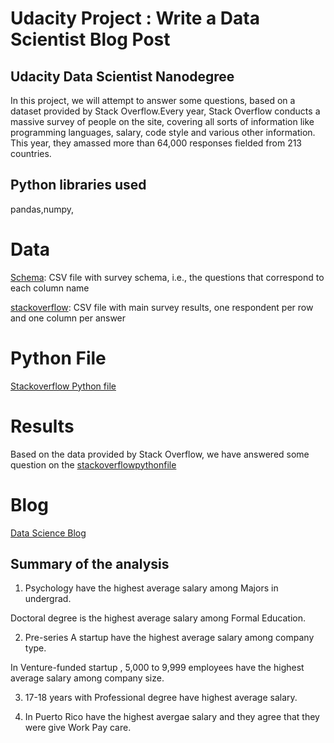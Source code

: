 # Udacity Project : Write a Data Scientist Blog Post

## Udacity Data Scientist  Nanodegree
In this project, we will attempt to answer some questions, based on a dataset provided by Stack Overflow.Every year, Stack Overflow conducts a massive survey of people on the site, covering all sorts of information like programming languages, salary, code style and various other information. This year, they amassed more than 64,000 responses fielded from 213 countries.

## Python libraries used
pandas,numpy,

# Data
[Schema](https://github.com/anuraglahon16/Udacity-Project-Write-a-Data-Scientist-Blog-Post/blob/master/survey_results_schema.csv):
CSV file with survey schema, i.e., the questions that correspond to each column name

[stackoverflow](https://www.kaggle.com/stackoverflow/so-survey-2017#survey_results_schema.csv):  CSV file with main survey results, one respondent per row and one column per answer

# Python File
[Stackoverflow Python file](https://github.com/anuraglahon16/Udacity-Project-Write-a-Data-Scientist-Blog-Post/blob/master/StackOverFlow%20Data.ipynb) 

# Results
Based on the data provided by Stack Overflow, we have answered some question on the [stackoverflowpythonfile](https://github.com/anuraglahon16/Udacity-Project-Write-a-Data-Scientist-Blog-Post/blob/master/StackOverFlow%20Data.ipynb)


# Blog
[Data Science Blog](https://medium.com/@anuraglahonmba/analysis-from-stack-overflow-data-ec1801d69e1a)

## Summary of the analysis
1. Psychology have the highest average salary among Majors in undergrad.

Doctoral degree is the highest average salary among Formal Education.

2. Pre-series A startup have the highest average salary among company type.

In Venture-funded startup , 5,000 to 9,999 employees have the highest average salary among company size.

3. 17-18 years with Professional degree have highest average salary.

4. In Puerto Rico have the highest avergae salary and they agree that they were give Work Pay care.

